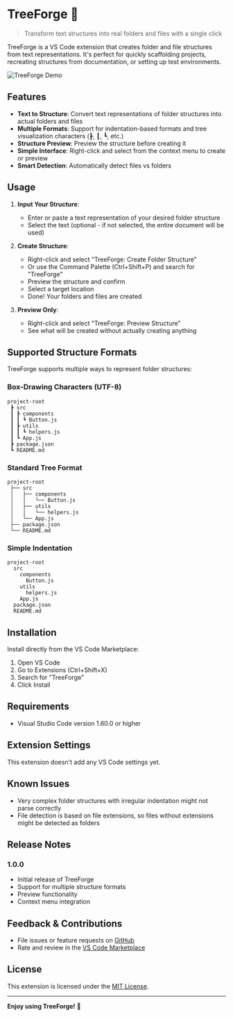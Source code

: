 # TreeForge 🌲

> Transform text structures into real folders and files with a single click

TreeForge is a VS Code extension that creates folder and file structures from text representations. It's perfect for quickly scaffolding projects, recreating structures from documentation, or setting up test environments.

![TreeForge Demo](images/demo.gif)

## Features

- **Text to Structure**: Convert text representations of folder structures into actual folders and files
- **Multiple Formats**: Support for indentation-based formats and tree visualization characters (┣, ┃, ┗, etc.)
- **Structure Preview**: Preview the structure before creating it
- **Simple Interface**: Right-click and select from the context menu to create or preview
- **Smart Detection**: Automatically detect files vs folders

## Usage

1. **Input Your Structure**:

   - Enter or paste a text representation of your desired folder structure
   - Select the text (optional - if not selected, the entire document will be used)

2. **Create Structure**:

   - Right-click and select "TreeForge: Create Folder Structure"
   - Or use the Command Palette (Ctrl+Shift+P) and search for "TreeForge"
   - Preview the structure and confirm
   - Select a target location
   - Done! Your folders and files are created

3. **Preview Only**:
   - Right-click and select "TreeForge: Preview Structure"
   - See what will be created without actually creating anything

## Supported Structure Formats

TreeForge supports multiple ways to represent folder structures:

### Box-Drawing Characters (UTF-8)

```
project-root
 ┣ src
 ┃ ┣ components
 ┃ ┃ ┗ Button.js
 ┃ ┣ utils
 ┃ ┃ ┗ helpers.js
 ┃ ┗ App.js
 ┣ package.json
 ┗ README.md
```

### Standard Tree Format

```
project-root
 ├── src
 │   ├── components
 │   │   └── Button.js
 │   ├── utils
 │   │   └── helpers.js
 │   └── App.js
 ├── package.json
 └── README.md
```

### Simple Indentation

```
project-root
  src
    components
      Button.js
    utils
      helpers.js
    App.js
  package.json
  README.md
```

## Installation

Install directly from the VS Code Marketplace:

1. Open VS Code
2. Go to Extensions (Ctrl+Shift+X)
3. Search for "TreeForge"
4. Click Install

## Requirements

- Visual Studio Code version 1.60.0 or higher

## Extension Settings

This extension doesn't add any VS Code settings yet.

## Known Issues

- Very complex folder structures with irregular indentation might not parse correctly
- File detection is based on file extensions, so files without extensions might be detected as folders

## Release Notes

### 1.0.0

- Initial release of TreeForge
- Support for multiple structure formats
- Preview functionality
- Context menu integration

## Feedback & Contributions

- File issues or feature requests on [GitHub](https://github.com/YOUR_USERNAME/treeforge)
- Rate and review in the [VS Code Marketplace](https://marketplace.visualstudio.com/items?itemName=YOUR_PUBLISHER_ID.treeforge)

## License

This extension is licensed under the [MIT License](LICENSE).

---

**Enjoy using TreeForge!** 🌲
